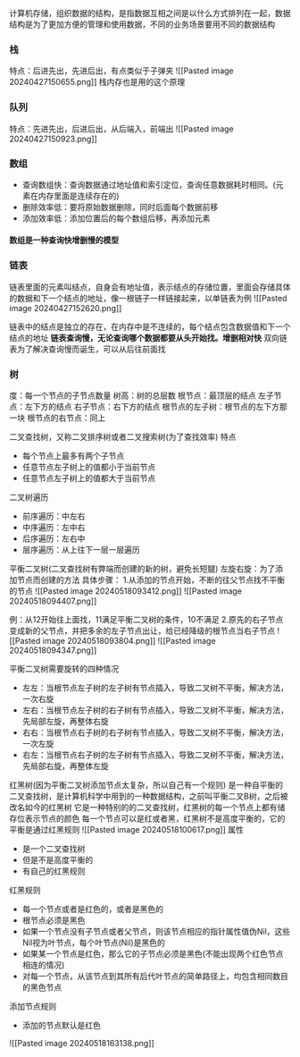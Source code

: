 计算机存储，组织数据的结构，是指数据互相之间是以什么方式排列在一起，数据结构是为了更加方便的管理和使用数据，不同的业务场景要用不同的数据结构


### 栈
特点：后进先出，先进后出，有点类似于子弹夹
![[Pasted image 20240427150655.png]]
栈内存也是用的这个原理



### 队列
特点：先进先出，后进后出，从后端入，前端出
![[Pasted image 20240427150923.png]]



### 数组
- 查询数组快：查询数据通过地址值和索引定位，查询任意数据耗时相同。(元素在内存里面是连续存在的)
- 删除效率低：要将原始数据删除，同时后面每个数据前移
- 添加效率低：添加位置后的每个数组后移，再添加元素
#### 数组是一种查询快增删慢的模型



### 链表
链表里面的元素叫结点，自身会有地址值，表示结点的存储位置，里面会存储具体的数据和下一个结点的地址，像一根链子一样链接起来，以单链表为例
![[Pasted image 20240427152620.png]]

链表中的结点是独立的存在，在内存中是不连续的，每个结点包含数据值和下一个结点的地址
**链表查询慢，无论查询哪个数据都要从头开始找。增删相对快**
双向链表为了解决查询慢而诞生，可以从后往前面找


### 树
度：每一个节点的子节点数量
树高：树的总层数
根节点：最顶层的结点
左子节点：左下方的结点
右子节点：右下方的结点
根节点的左子树：根节点的左下方那一块
根节点的右节点：同上

二叉查找树，又称二叉排序树或者二叉搜索树(为了查找效率)
特点
- 每个节点上最多有两个子节点
- 任意节点左子树上的值都小于当前节点
- 任意节点左子树上的值都大于当前节点


二叉树遍历
- 前序遍历：中左右
- 中序遍历：左中右
- 后序遍历：左右中
- 层序遍历：从上往下一层一层遍历



平衡二叉树(二叉查找树有弊端而创建的新的树，避免长短腿)
左旋右旋：为了添加节点而创建的方法
具体步骤：
1.从添加的节点开始，不断的往父节点找不平衡的节点
![[Pasted image 20240518093412.png]]
![[Pasted image 20240518094407.png]]

例：从12开始往上面找，11满足平衡二叉树的条件，10不满足
2.原先的右子节点变成新的父节点，并把多余的左子节点出让，给已经降级的根节点当右子节点
![[Pasted image 20240518093804.png]]
![[Pasted image 20240518094347.png]]


平衡二叉树需要旋转的四种情况
- 左左：当根节点左子树的左子树有节点插入，导致二叉树不平衡，解决方法，一次右旋
- 左右：当根节点左子树的右子树有节点插入，导致二叉树不平衡，解决方法，先局部左旋，再整体右旋
- 右右：当根节点右子树的右子树有节点插入，导致二叉树不平衡，解决方法，一次左旋
- 右左：当根节点右子树的左子树有节点插入，导致二叉树不平衡，解决方法，先局部右旋，再整体左旋



红黑树(因为平衡二叉树添加节点太复杂，所以自己有一个规则)
是一种自平衡的二叉查找树，是计算机科学中用到的一种数据结构，之前叫平衡二叉B树，之后被改名如今的红黑树
它是一种特别的的二叉查找树，红黑树的每一个节点上都有储存位表示节点的颜色
每一个节点可以是红或者黑，红黑树不是高度平衡的，它的平衡是通过红黑规则
![[Pasted image 20240518100617.png]]
属性
- 是一个二叉查找树
- 但是不是高度平衡的
- 有自己的红黑规则

红黑规则
- 每一个节点或者是红色的，或者是黑色的
- 根节点必须是黑色
- 如果一个节点没有子节点或者父节点，则该节点相应的指针属性值伪Nil，这些Nil视为叶节点，每个叶节点(Nil)是黑色的
- 如果某一个节点是红色，那么它的子节点必须是黑色(不能出现两个红色节点相连的情况)
- 对每一个节点，从该节点到其所有后代叶节点的简单路径上，均包含相同数目的黑色节点


添加节点规则
- 添加的节点默认是红色

![[Pasted image 20240518163138.png]]